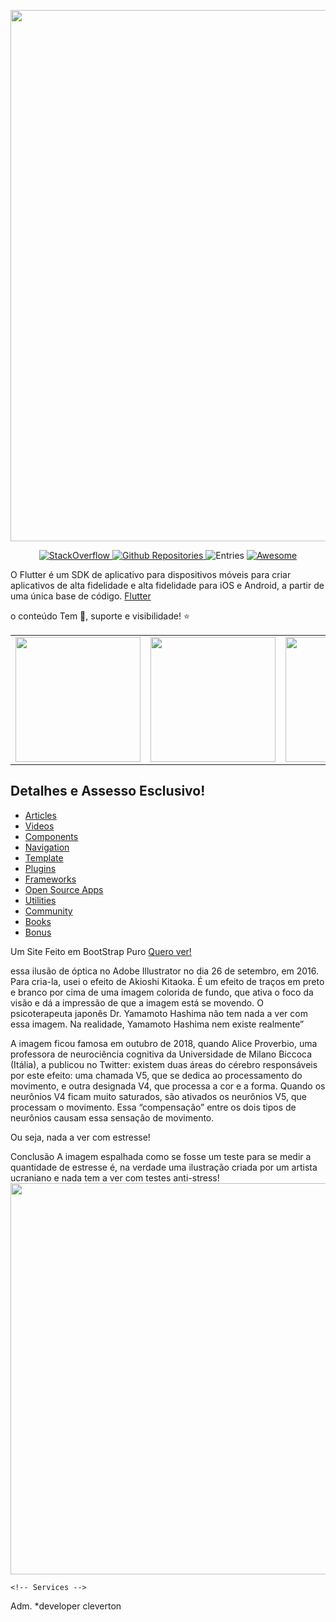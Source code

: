 [<img src="https://user-images.githubusercontent.com/1295961/45949308-cbb2f680-bffb-11e8-8054-28c35ed6d132.png" align="center" width="850">](http://flutter.io)

<p align="center">
  <a href="https://stackoverflow.com/questions/tagged/flutter?sort=votes">
    <img alt="StackOverflow" src="https://img.shields.io/badge/StackOverflow-7956-orange.svg" />
  </a>
  <a href="https://github.com/search?q=flutter+language%3Adart&type=Repositories">
    <img alt="Github Repositories" src="https://img.shields.io/badge/Repos-12299-brightgreen.svg" />
  </a>
  <img alt="Entries" src="https://img.shields.io/badge/Items-225-lightgrey.svg" />
  <a href="https://github.com/sindresorhus/awesome">
    <img alt="Awesome" src="https://cdn.rawgit.com/sindresorhus/awesome/d7305f38d29fed78fa85652e3a63e154dd8e8829/media/badge.svg" />
  </a>
</p>


 
   
  </a>
</p>
O Flutter é um SDK de aplicativo para dispositivos móveis para criar aplicativos de alta fidelidade e alta fidelidade para iOS e Android, a partir de uma única base de código.
<a href="# /">Flutter</a>  

 o conteúdo Tem 📖, suporte e visibilidade! ⭐
<div style="text-align: center"><table><tr>
  <td style="text-align: center">
  <a href="https://twitter.com/BlueAquilae/status/1049315328835182592">
    <img src="https://i.imgur.com/1Xdsp92.gif" width="200"/></a>
</td>
<td style="text-align: center">
  <a href="https://marcinszalek.pl/flutter/filter-menu-ui-challenge/">
<img src="https://marcinszalek.pl/wp-content/uploads/2018/05/ff_16.gif" width="200" />
  </a>
</td>
<td style="text-align: center">
  <a href="#">
<img src="https://user-images.githubusercontent.com/1295961/42728108-34e485a0-87b3-11e8-94af-224f81bec82d.gif" width="200"/>
  </a>
</td>
  <td style="text-align: center">
<img src="https://raw.githubusercontent.com/letsar/flutter_staggered_grid_view/master/doc/images/dynamic_tile_sizes.gif" width="200"/>
</td>
</tr></table></div>

## Detalhes e Assesso Esclusivo!

- [Articles](#articles)
- [Videos](#videos)
- [Components](#components)
- [Navigation](#navigation)
- [Template](#templates)
- [Plugins](#plugins)
- [Frameworks](#frameworks)
- [Open Source Apps](#open-source-apps)
- [Utilities](#utilities)
- [Community](#community)
- [Books](#books)
- [Bonus](#bonus)
 <p class="lead mb-5">  Um Site Feito em BootStrap Puro <a href=" http://bootstrap-puro.tk/ "> Quero ver! </a></p>
    
 essa ilusão de óptica no Adobe Illustrator no dia 26 de setembro, em 2016. Para cria-la, usei o efeito de Akioshi Kitaoka. É um efeito de traços em preto e branco por cima de uma imagem colorida de fundo, que ativa o foco da visão e dá a impressão de que a imagem está se movendo. O psicoterapeuta japonês Dr. Yamamoto Hashima não tem nada a ver com essa imagem. Na realidade, Yamamoto Hashima nem existe realmente”

A imagem ficou famosa em outubro de 2018, quando Alice Proverbio, uma professora de neurociência cognitiva da Universidade de Milano Biccoca (Itália), a publicou no Twitter:
existem duas áreas do cérebro responsáveis por este efeito: uma chamada V5, que se dedica ao processamento do movimento, e outra designada V4, que processa a cor e a forma. Quando os neurônios V4 ficam muito saturados, são ativados os neurônios V5, que processam o movimento. Essa “compensação” entre os dois tipos de neurônios causam essa sensação de movimento.

Ou seja, nada a ver com estresse!

Conclusão
A imagem espalhada como se fosse um teste para se medir a quantidade de estresse é, na verdade uma ilustração criada por um artista ucraniano e nada tem a ver com testes anti-stress!  <img style="-webkit-user-select: none;cursor: zoom-in;" src="http://www.e-farsas.com/wp-content/uploads/ilusao.jpg" width="623" height="626">
           
                                        
                                        
                                        
    <!-- Services -->
Adm.
 *developer cleverton
